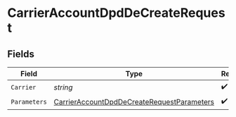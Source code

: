 # CarrierAccountDpdDeCreateRequest


## Fields

| Field                                                                                                               | Type                                                                                                                | Required                                                                                                            | Description                                                                                                         |
| ------------------------------------------------------------------------------------------------------------------- | ------------------------------------------------------------------------------------------------------------------- | ------------------------------------------------------------------------------------------------------------------- | ------------------------------------------------------------------------------------------------------------------- |
| `Carrier`                                                                                                           | *string*                                                                                                            | :heavy_check_mark:                                                                                                  | N/A                                                                                                                 |
| `Parameters`                                                                                                        | [CarrierAccountDpdDeCreateRequestParameters](../../Models/Components/CarrierAccountDpdDeCreateRequestParameters.md) | :heavy_check_mark:                                                                                                  | N/A                                                                                                                 |